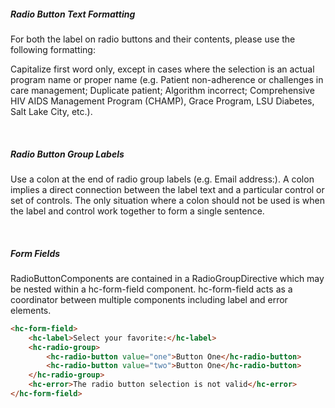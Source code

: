 ##### Radio Button Text Formatting

For both the label on radio buttons and their contents, please use the following formatting:

Capitalize first word only, except in cases where the selection is an actual program name or proper name (e.g. Patient non-adherence or challenges in care management; Duplicate patient; Algorithm incorrect; Comprehensive HIV AIDS Management Program (CHAMP), Grace Program, LSU Diabetes, Salt Lake City, etc.).

&nbsp;

##### Radio Button Group Labels

Use a colon at the end of radio group labels (e.g. Email address:). A colon implies a direct connection between the label text and a particular control or set of controls. The only situation where a colon should not be used is when the label and control work together to form a single sentence.

&nbsp;

##### Form Fields

RadioButtonComponents are contained in a RadioGroupDirective which may be nested within a hc-form-field component. hc-form-field acts as a coordinator between multiple components including label and error elements.

```html
<hc-form-field>
    <hc-label>Select your favorite:</hc-label>
    <hc-radio-group>
        <hc-radio-button value="one">Button One</hc-radio-button>
        <hc-radio-button value="two">Button One</hc-radio-button>
    </hc-radio-group>
    <hc-error>The radio button selection is not valid</hc-error>
</hc-form-field>
```
